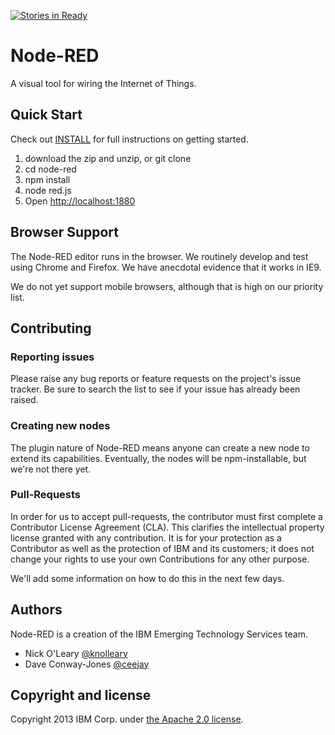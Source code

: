 [![Stories in Ready](https://badge.waffle.io/node-red/node-red.png?label=ready)](https://waffle.io/node-red/node-red)  
# Node-RED

A visual tool for wiring the Internet of Things.

## Quick Start

Check out [INSTALL](INSTALL.md) for full instructions on getting started.

1. download the zip and unzip, or git clone
2. cd node-red
3. npm install
4. node red.js
5. Open <http://localhost:1880>

## Browser Support

The Node-RED editor runs in the browser. We routinely develop and test using
Chrome and Firefox. We have anecdotal evidence that it works in IE9.

We do not yet support mobile browsers, although that is high on our priority
list.

## Contributing

### Reporting issues

Please raise any bug reports or feature requests on the project's issue 
tracker. Be sure to search the list to see if your issue has already 
been raised.

### Creating new nodes

The plugin nature of Node-RED means anyone can create a new node to extend
its capabilities. Eventually, the nodes will be npm-installable, but we're not
there yet.

### Pull-Requests

In order for us to accept pull-requests, the contributor must first complete
a Contributor License Agreement (CLA). This clarifies the intellectual 
property license granted with any contribution. It is for your protection as a 
Contributor as well as the protection of IBM and its customers; it does not 
change your rights to use your own Contributions for any other purpose.

We'll add some information on how to do this in the next few days.

## Authors

Node-RED is a creation of the IBM Emerging Technology Services team.

* Nick O'Leary [@knolleary](http://twitter.com/knolleary)
* Dave Conway-Jones [@ceejay](http://twitter.com/ceejay)

## Copyright and license

Copyright 2013 IBM Corp. under [the Apache 2.0 license](LICENSE).

